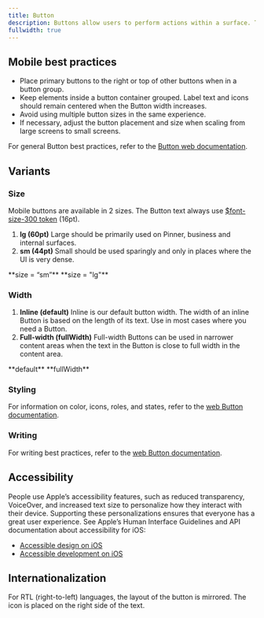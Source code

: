 ```yaml
---
title: Button
description: Buttons allow users to perform actions within a surface. They can be used alone for immediate action, or as a trigger for another component, like [Dropdown](/web/dropdown) or [Popover](/web/popover).
fullwidth: true
---
```


<ImgContainer src="https://i.pinimg.com/originals/28/1a/d1/281ad184c9d118598c3617c87f444b11.png" alt="a red button that says Save" />

## Mobile best practices

- Place primary buttons to the right or top of other buttons when in a button group.
- Keep elements inside a button container grouped. Label text and icons should remain centered when the Button width increases.
- Avoid using multiple button sizes in the same experience.
- If necessary, adjust the button placement and size when scaling from large screens to small screens.

For general Button best practices, refer to the [Button web documentation](/web/button).

## Variants

### Size

Mobile buttons are available in 2 sizes. The Button text always use [$font-size-300 token](/foundations/design_tokens#Font-size) (16pt).

1. **lg (60pt)**
   Large should be primarily used on Pinner, business and internal surfaces.
2. **sm (44pt)**
   Small should be used sparingly and only in places where the UI is very dense.

<TwoCol>
<Group>
<ImgContainer src="https://i.pinimg.com/originals/8f/99/d6/8f99d65f75cba0385e181bdfe160d236.png" alt="a small red button that says Save" />
**size = “sm”**
</Group>

<Group>
<ImgContainer src="https://i.pinimg.com/originals/32/a5/bf/32a5bfd6e4b12b80d8d5cc855e9bc50c.png" alt="a large red button that says Save"/>
**size = "lg"**
</Group>
</TwoCol>

### Width

1. **Inline (default)**
   Inline is our default button width. The width of an inline Button is based on the length of its text. Use in most cases where you need a Button.
2. **Full-width (fullWidth)**
   Full-width Buttons can be used in narrower content areas when the text in the Button is close to full width in the content area.

<TwoCol>
<Group>
<ImgContainer src="https://i.pinimg.com/originals/8f/99/d6/8f99d65f75cba0385e181bdfe160d236.png" alt="a default button that says Save and is the length of its text" />
**default**
</Group>

<Group>
<ImgContainer src="https://i.pinimg.com/originals/fd/d2/c9/fdd2c938bb74b486333cc77de3a6d001.png" alt="a fullWidth button that says Save and is the length of its text" />
**fullWidth**
</Group>
</TwoCol>

### Styling

For information on color, icons, roles, and states, refer to the [web Button documentation](/web/button).

### Writing

For writing best practices, refer to the [web Button documentation](/web/button).

## Accessibility

People use Apple’s accessibility features, such as reduced transparency, VoiceOver, and increased text size to personalize how they interact with their device. Supporting these personalizations ensures that everyone has a great user experience. See Apple’s Human Interface Guidelines and API documentation about accessibility for iOS:

- [Accessible design on iOS](https://developer.apple.com/design/human-interface-guidelines/foundations/accessibility/)
- [Accessible development on iOS](https://developer.apple.com/accessibility/)

## Internationalization

For RTL (right-to-left) languages, the layout of the button is mirrored. The icon is placed on the right side of the text.
